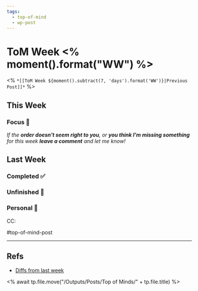 ```yaml
---
tags:
  - top-of-mind
  - wp-post
---
```

# ToM Week <% moment().format("WW") %>
<% `*[[ToM Week ${moment().subtract(7, 'days').format('WW')}|Previous Post]]*` %>
## This Week
### Focus 🔎️

*If the **order doesn't seem right to you**, or **_you think I'm missing something_** for this week **leave a comment** and let me know!*
## Last Week
### Completed ✅️
### Unfinished 🎒️

### Personal 🐶️

CC:

#top-of-mind-post

---

## Refs
- [Diffs from last week](https://fburl.com/diffs/)

<% await tp.file.move("/Outputs/Posts/Top of Minds/" + tp.file.title) %>
